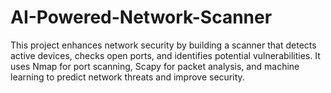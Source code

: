 # AI-Powered-Network-Scanner
This project enhances network security by building a scanner that detects active devices, checks open ports, and identifies potential vulnerabilities. It uses Nmap for port scanning, Scapy for packet analysis, and machine learning to predict network threats and improve security.
